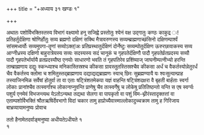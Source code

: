+++
title = "+अध्याय ३१ खण्डः १"

+++

अथातः पशोर्विभक्तिस्तस्य विभागं वक्ष्यामो हनू सजिह्वे प्रस्तोतुः श्येनं
वक्ष उद्गातुः कण्ठः काकुद्र ः\! प्रतिहर्तुर्दक्षिणा श्रोणिर्होतुः सव्य
ब्रह्मणो दक्षिणं सक्थि मैत्रावरुणस्य सव्यम्ब्राह्मणाच्छंसिनो
दक्षिणम्पार्श्वं सांसमध्वर्योः सव्यमुपगा-तॄणां
सव्योऽक्त्\!अः प्रतिप्रस्थातुर्दक्षिणं दोर्नेष्टुः
सव्यम्पोतुर्दक्षिण ऊरुरछावाकस्य सव्य
आग्नीध्रस्य दक्षिणो बाहुरात्रेयस्य सव्यः सदस्यस्य सदं चानूकं च
गृहपतेर्दक्षिणौ पादौ गृहपतेर्व्रतप्रदस्य सव्यौ पादौ
गृहपतेर्भार्यायै व्रतप्रदस्यौष्ठ एनयोः साधारणो भवति तं गृहपतिरेव
प्रशिंष्याज् जाघनीम्पत्नीभ्यो हरन्ति ताम्ब्राह्मणाय दद्युः
स्कन्ध्याश्च मनिकास्तिस्रश्च कीकसा ग्रावस्तुतस्तिस्रश्चैव कीकसा
अर्धं च वैकर्तस्योन्नेतुरर्धं चैव वैकर्तस्य क्लोमा च
शमितुस्तद्ब्राह्मणाय दद्याद्यद्यब्राह्मणः स्याच्
छिरः सुब्रह्मण्यायै यः श्वःसुत्याम्प्राह तस्याजिनमिळ सर्वेषां
होतुर्वा ता वा एताः षट्त्रिंशतमेकपा यज्ञं वाहन्ति षट्त्रिंशदक्षरा
वै बृहती बार्हताः स्वर्गा लोकाः प्रानांश्चैव तत्स्वर्गांश्च
लोकानाप्नुवन्ति प्राणेषु चैव तत्स्वर्गेषु च लोकेषु
प्रतितिष्ठन्तो यन्ति स एष स्वर्ग्यः पशुर्य एनमेवं विभजन्त्यथ येऽतोऽन्यथा
तद्यथा सेलगा वा पापकृतो वा पशुं विम-थ्नीरंस्तादृक्तत्तां वा
एताम्पशोर्विभक्तिं श्रौतऋषिर्देवभागो विदां
चकार तामु हाप्रोच्यैवास्माल्लोकादुच्चक्राम तामु ह गिरिजाय
बाभ्रव्यायामनुष्यः प्रोवाच 

ततो हैनामेतदर्वाङ्मनुष्या अधीयतेऽधीयते १   
१

 